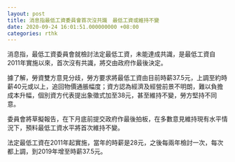 ```yaml
---
layout: post
title: 消息指最低工資委員會首次沒共識　最低工資或維持不變
date: 2020-09-24 16:01:51.000000000 +08:00
categories: rthk
---
```


消息指，最低工資委員會就檢討法定最低工資，未能達成共識，是最低工資自2011年實施以來，首次沒有共識，將交由政府作最後決定。

據了解，勞資雙方意見分歧，勞方要求將最低工資由目前時薪37.5元，上調至約時薪40元或以上，追回物價通脹幅度；資方認為經濟及經營前景不明朗，難以負擔成本升幅，個別資方代表提出象徵式加至38元，甚至維持不變，勞方堅持不同意。

委員會將草擬報告，在下月底前提交政府作最後拍板，在多數意見維持現有水平情況下，預料最低工資水平將首次維持不變。

法定最低工資在2011年起實施，當年的時薪是28元，之後每兩年檢討一次，每次都上調，到2019年增至時薪37.5元。
